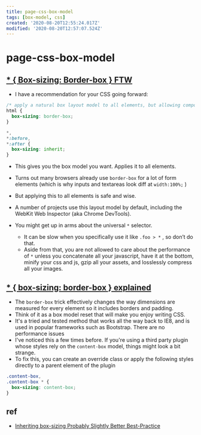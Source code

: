 ```yaml
---
title: page-css-box-model
tags: [box-model, css]
created: '2020-08-20T12:55:24.017Z'
modified: '2020-08-20T12:57:07.524Z'
---
```


# page-css-box-model

## [* { Box-sizing: Border-box } FTW](https://www.paulirish.com/2012/box-sizing-border-box-ftw/)

- I have a recommendation for your CSS going forward:

``` CSS
/* apply a natural box layout model to all elements, but allowing components to change */
html {
  box-sizing: border-box;
}

*,
*:before,
*:after {
  box-sizing: inherit;
}
```

- This gives you the box model you want. Applies it to all elements. 
- Turns out many browsers already use `border-box` for a lot of form elements (which is why inputs and textareas look diff at `width:100%;` ) 
- But applying this to all elements is safe and wise.
- A number of projects use this layout model by default, including the WebKit Web Inspector (aka Chrome DevTools).

- You might get up in arms about the universal `*` selector.
  - It can be slow when you specifically use it like `.foo > *` , so don’t do that. 
  - Aside from that, you are not allowed to care about the performance of `*` unless you concatenate all your javascript, have it at the bottom, minify your css and js, gzip all your assets, and losslessly compress all your images.

## [* { box-sizing: border-box } explained](https://www.abeautifulsite.net/box-sizing-border-box-explained)

- The `border-box` trick effectively changes the way dimensions are measured for every element so it includes borders and padding.
- Think of it as a box model reset that will make you enjoy writing CSS. 
- It's a tried and tested method that works all the way back to IE8, and is used in popular frameworks such as Bootstrap. There are no performance issues
- I've noticed this a few times before. If you're using a third party plugin whose styles rely on the `content-box` model, things might look a bit strange. 
- To fix this, you can create an override class or apply the following styles directly to a parent element of the plugin

``` CSS
.content-box,
.content-box * {
  box-sizing: content-box;
}
```

## ref

- [Inheriting box-sizing Probably Slightly Better Best-Practice](https://css-tricks.com/inheriting-box-sizing-probably-slightly-better-best-practice/)
